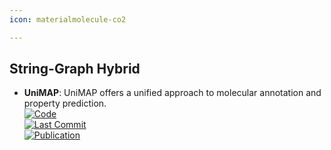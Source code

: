 ```yaml
---
icon: materialmolecule-co2

---
```



## **String-Graph Hybrid**
- **UniMAP**: UniMAP offers a unified approach to molecular annotation and property prediction.  
	[![Code](https://img.shields.io/github/stars/fengshikun/UniMAP?style=for-the-badge&logo=github)](https://github.com/fengshikun/UniMAP)  
	[![Last Commit](https://img.shields.io/github/last-commit/fengshikun/UniMAP?style=for-the-badge&logo=github)](https://github.com/fengshikun/UniMAP)  
	[![Publication](https://img.shields.io/badge/Publication-Citations:0-blue?style=for-the-badge&logo=bookstack)](https://doi.org/10.48550/arXiv.2310.14216)  
